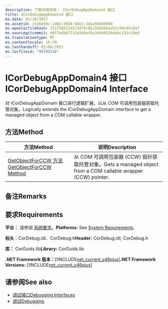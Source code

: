 ```yaml
---
description: 了解详细信息： ICorDebugAppDomain4 接口
title: ICorDebugAppDomain4 接口
ms.date: 03/30/2017
ms.assetid: c536b9dc-148e-4924-bde1-1daa98d49d90
ms.openlocfilehash: f31758551d2c3470c02c5b65b5ed51c08c95c657
ms.sourcegitcommit: ddf7edb67715a5b9a45e3dd44536dabc153c1de0
ms.translationtype: MT
ms.contentlocale: zh-CN
ms.lasthandoff: 02/06/2021
ms.locfileid: "99791538"
---
```

# <a name="icordebugappdomain4-interface"></a><span data-ttu-id="b1856-103">ICorDebugAppDomain4 接口</span><span class="sxs-lookup"><span data-stu-id="b1856-103">ICorDebugAppDomain4 Interface</span></span>

<span data-ttu-id="b1856-104">对 ICorDebugAppDomain 接口进行逻辑扩展，以从 COM 可调用包装器获取托管对象。</span><span class="sxs-lookup"><span data-stu-id="b1856-104">Logically extends the ICorDebugAppDomain interface to get a managed object from a COM callable wrapper.</span></span>  
  
## <a name="method"></a><span data-ttu-id="b1856-105">方法</span><span class="sxs-lookup"><span data-stu-id="b1856-105">Method</span></span>  
  
|<span data-ttu-id="b1856-106">方法</span><span class="sxs-lookup"><span data-stu-id="b1856-106">Method</span></span>|<span data-ttu-id="b1856-107">说明</span><span class="sxs-lookup"><span data-stu-id="b1856-107">Description</span></span>|  
|------------|-----------------|  
|[<span data-ttu-id="b1856-108">GetObjectForCCW 方法</span><span class="sxs-lookup"><span data-stu-id="b1856-108">GetObjectForCCW Method</span></span>](icordebugappdomain4-getobjectforccw-method.md)|<span data-ttu-id="b1856-109">从 COM 可调用包装器 (CCW) 指针获取托管对象。</span><span class="sxs-lookup"><span data-stu-id="b1856-109">Gets a managed object from a COM callable wrapper (CCW) pointer.</span></span>|  
  
## <a name="remarks"></a><span data-ttu-id="b1856-110">备注</span><span class="sxs-lookup"><span data-stu-id="b1856-110">Remarks</span></span>  
  
## <a name="requirements"></a><span data-ttu-id="b1856-111">要求</span><span class="sxs-lookup"><span data-stu-id="b1856-111">Requirements</span></span>  

 <span data-ttu-id="b1856-112">**平台：** 请参阅 [系统要求](../../get-started/system-requirements.md)。</span><span class="sxs-lookup"><span data-stu-id="b1856-112">**Platforms:** See [System Requirements](../../get-started/system-requirements.md).</span></span>  
  
 <span data-ttu-id="b1856-113">**标头**：CorDebug.idl、CorDebug.h</span><span class="sxs-lookup"><span data-stu-id="b1856-113">**Header:** CorDebug.idl, CorDebug.h</span></span>  
  
 <span data-ttu-id="b1856-114">**库：** CorGuids.lib</span><span class="sxs-lookup"><span data-stu-id="b1856-114">**Library:** CorGuids.lib</span></span>  
  
 <span data-ttu-id="b1856-115">**.NET Framework 版本：**[!INCLUDE[net_current_v46plus](../../../../includes/net-current-v46plus-md.md)]</span><span class="sxs-lookup"><span data-stu-id="b1856-115">**.NET Framework Versions:** [!INCLUDE[net_current_v46plus](../../../../includes/net-current-v46plus-md.md)]</span></span>  
  
## <a name="see-also"></a><span data-ttu-id="b1856-116">请参阅</span><span class="sxs-lookup"><span data-stu-id="b1856-116">See also</span></span>

- [<span data-ttu-id="b1856-117">调试接口</span><span class="sxs-lookup"><span data-stu-id="b1856-117">Debugging Interfaces</span></span>](debugging-interfaces.md)
- [<span data-ttu-id="b1856-118">调试</span><span class="sxs-lookup"><span data-stu-id="b1856-118">Debugging</span></span>](index.md)
